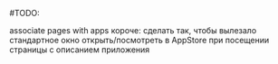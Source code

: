 #TODO:

associate pages with apps
короче: сделать так, чтобы вылезало стандартное окно открыть/посмотреть в AppStore при посещении страницы с описанием приложения